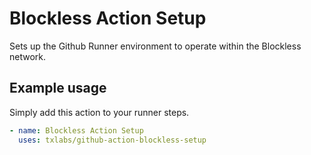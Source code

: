 # Blockless Action Setup

Sets up the Github Runner environment to operate within the Blockless network.

## Example usage

Simply add this action to your runner steps.

```yaml
- name: Blockless Action Setup
  uses: txlabs/github-action-blockless-setup
```
